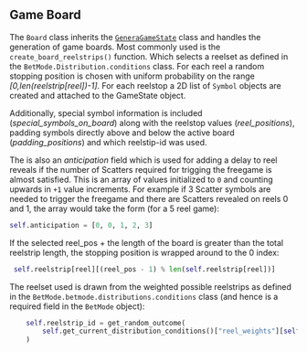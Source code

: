 ## Game Board

The `Board` class inherits the [`GeneraGameState`](state_info.md) class and handles the generation of game boards. Most commonly used is the `create_board_reelstrips()` function. Which selects a reelset as defined in the `BetMode.Distribution.conditions` class. For each reel a random stopping position is chosen with uniform probability on the range *[0,len(reelstrip[reel])-1]*. For each reelstop a 2D list of `Symbol` objects are created and attached to the GameState object. 

Additionally, special symbol information is included (*special_symbols_on_board*) along with the reelstop values (*reel_positions*), padding symbols directly above and below the active board (*padding_positions*) and which reelstip-id was used.

The is also an *anticipation* field which is used for adding a delay to reel reveals if the number of Scatters required for trigging the freegame is almost satisfied. This is an array of values initialized to `0` and counting upwards in `+1` value increments. For example if 3 Scatter symbols are needed to trigger the freegame and there are Scatters revealed on reels 0 and 1, the array would take the form (for a 5 reel game):
```python
self.anticipation = [0, 0, 1, 2, 3]
```

If the selected reel_pos + the length of the board is greater than the total reelstrip length, the stopping position is wrapped around to the 0 index:
```python
 self.reelstrip[reel][(reel_pos - 1) % len(self.reelstrip[reel])]
```

The reelset used is drawn from the weighted possible reelstrips as defined in the `BetMode.betmode.distributions.conditions` class (and hence is a required field in the `BetMode` object):
```python
    self.reelstrip_id = get_random_outcome(
        self.get_current_distribution_conditions()["reel_weights"][self.gametype]
    )
```